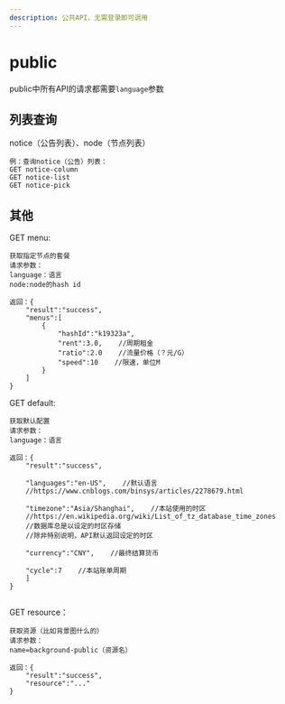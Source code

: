 ```yaml
---
description: 公共API，无需登录即可调用
---
```


# public

public中所有API的请求都需要`language`参数

## 列表查询

notice（公告列表）、node（节点列表）

```text
例：查询notice（公告）列表：
GET notice-column
GET notice-list
GET notice-pick
```

## 其他

GET menu:

```text
获取指定节点的套餐
请求参数：
language：语言
node:node的hash id

返回：{
    "result":"success",
    "menus":[
        {
            "hashId":"k19323a",
            "rent":3.0,    //周期租金
            "ratio":2.0    //流量价格（？元/G）
            "speed":10    //限速，单位M
        }
    ]
}
```

GET default:

```text
获取默认配置
请求参数：
language：语言

返回：{
    "result":"success",
    
    "languages":"en-US",    //默认语言
    //https://www.cnblogs.com/binsys/articles/2278679.html
    
    "timezone":"Asia/Shanghai",    //本站使用的时区
    //https://en.wikipedia.org/wiki/List_of_tz_database_time_zones
    //数据库总是以设定的时区存储
    //除非特别说明，API默认返回设定的时区    
    
    "currency":"CNY",    //最终结算货币
    
    "cycle":7    //本站账单周期
    ]
}


```

GET resource：

```text
获取资源（比如背景图什么的）
请求参数：
name=background-public（资源名）

返回：{
    "result":"success",
    "resource":"..."
}
```

